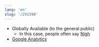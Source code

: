 ```yaml
---
lang: 'en'
slug: '/291598'
---
```


- Globally Available (to the general public)
  - In this case, people often say [Nigh](./../.././docs/pages/Nigh.md)
- [Google Analytics](./../.././docs/pages/Google%20Analytics.md)

<head>
  <html lang="en-US"/>
</head>
